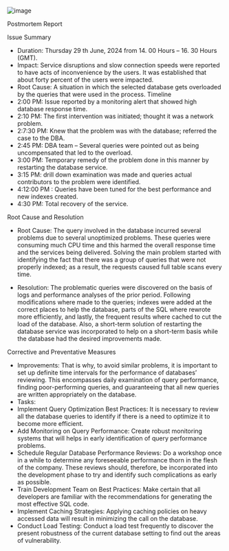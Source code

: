 ![image](https://github.com/GraceSyovata/alx-system_engineering-devops/assets/123548408/80a64abb-ec23-4e59-95b9-6dcc444d478e)

Postmortem Report

Issue Summary 
-	Duration: Thursday 29 th June, 2024 from 14. 00 Hours – 16. 30 Hours (GMT). 
-	Impact: Service disruptions and slow connection speeds were reported to have acts of inconvenience by the users. It was established that about forty percent of the users were impacted. 
-	Root Cause: A situation in which the selected database gets overloaded by the queries that were used in the process. 
Timeline 
-	2:00 PM: Issue reported by a monitoring alert that showed high database response time. 
-	2:10 PM: The first intervention was initiated; thought it was a network problem. 
-	2:7:30 PM: Knew that the problem was with the database; referred the case to the DBA. 
-	2:45 PM: DBA team – Several queries were pointed out as being uncompensated that led to the overload. 
-	3:00 PM: Temporary remedy of the problem done in this manner by restarting the database service. 
-	3:15 PM: drill down examination was made and queries actual contributors to the problem were identified. 
-	4:12:00 PM : Queries have been tuned for the best performance and new indexes created. 
-	4:30 PM: Total recovery of the service. 

Root Cause and Resolution 
-	Root Cause: The query involved in the database incurred several problems due to several unoptimized problems. These queries were consuming much CPU time and this harmed the overall response time and the services being delivered. Solving the main problem started with identifying the fact that there was a group of queries that were not properly indexed; as a result, the requests caused full table scans every time. 

-	Resolution: The problematic queries were discovered on the basis of logs and performance analyses of the prior period. Following modifications where made to the queries; indexes were added at the correct places to help the database, parts of the SQL where rewrote more efficiently, and lastly, the frequent results where cached to cut the load of the database. Also, a short-term solution of restarting the database service was incorporated to help on a short-term basis while the database had the desired improvements made. 

Corrective and Preventative Measures 
-	Improvements: That is why, to avoid similar problems, it is important to set up definite time intervals for the performance of databases’ reviewing. This encompasses daily examination of query performance, finding poor-performing queries, and guaranteeing that all new queries are written appropriately on the database.
-	Tasks: 
-	Implement Query Optimization Best Practices: It is necessary to review all the database queries to identify if there is a need to optimize it to become more efficient. 
-	Add Monitoring on Query Performance: Create robust monitoring systems that will helps in early identification of query performance problems. 
-	Schedule Regular Database Performance Reviews: Do a workshop once in a while to determine any foreseeable performance thorn in the flesh of the company. These reviews should, therefore, be incorporated into the development phase to try and identify such complications as early as possible. 
-	Train Development Team on Best Practices: Make certain that all developers are familiar with the recommendations for generating the most effective SQL code.
-	Implement Caching Strategies: Applying caching policies on heavy accessed data will result in minimizing the call on the database. 
-	Conduct Load Testing: Conduct a load test frequently to discover the present robustness of the current database setting to find out the areas of vulnerability. 
